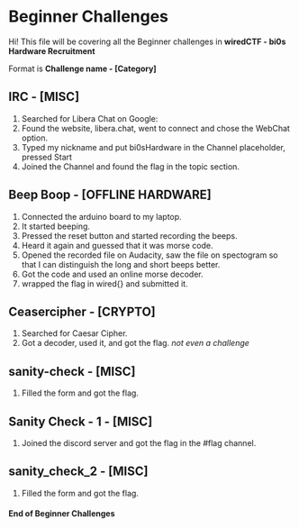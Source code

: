 # Beginner Challenges

Hi! This file will be covering all the Beginner challenges in **wiredCTF - bi0s Hardware Recruitment**

Format is **Challenge name - [Category]**


## IRC - [MISC]
1. Searched for Libera Chat on Google:
2. Found the website, libera.chat, went to connect and chose the WebChat option.
3. Typed my nickname and put bi0sHardware in the Channel placeholder, pressed Start
4. Joined the Channel and found the flag in the topic section.

## Beep Boop - [OFFLINE HARDWARE]
1. Connected the arduino board to my laptop.
2. It started beeping.
3. Pressed the reset button and started recording the beeps.
4. Heard it again and guessed that it was morse code.
5. Opened the recorded file on Audacity, saw the file on spectogram so that I can distinguish the long and short beeps better.
6. Got the code and used an online morse decoder.
7. wrapped the flag in wired{} and submitted it.

## Ceasercipher - [CRYPTO]
1. Searched for Caesar Cipher.
2. Got a decoder, used it, and got the flag.
*not even a challenge*

## sanity-check - [MISC]
1. Filled the form and got the flag.

## Sanity Check - 1 - [MISC]
1. Joined the discord server and got the flag in the #flag channel.

## sanity_check_2 - [MISC]
1. Filled the form and got the flag.

#### End of Beginner Challenges
